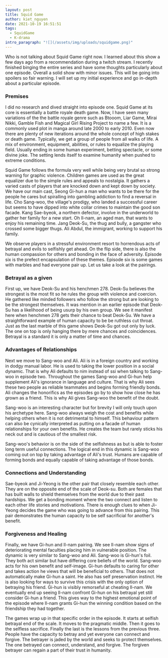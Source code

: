 ```yaml
---
layout: post
title: Squid Game
author: kiet_nguyen
date: 2021-10-19 16:51:51
tags:
  - SquidGame
  - K-drama
intro_paragraph: "![](/assets/img/uploads/squidgame.png)"
---
```

Who is not talking about Squid Game right now. I learned about this show a few days ago from a recommendation during a twitch stream. I recently finished binging the entire series and have some thoughts particularly about one episode. Overall a solid show with minor issues. This will be going into spoilers so fair warning. I will set up my initial experience and go in-depth about a particular episode. 

### Premises

I did no research and dived straight into episode one. Squid Game at its core is essentially a battle royale death game. Now, I have seen many variations of the the battle royale genre such as Btooom, Liar Game, Mirai Nikki, Gamble Fish and Magical Girl Rising Project to name a few. It is a commonly used plot in manga around late 2000 to early 2010. Even now there are plenty of new iterations around the whole concept of high stakes or death game. Typically, we get a group of people from all walks of life. A mix of environment, equipment, abilities, or rules to equalize the playing field. Usually ending in some human experiment, betting spectacle, or some divine joke. The setting lends itself to examine humanity when pushed to extreme conditions. 

Squid Game follows the formula very well while being very brutal so strong warning for graphic violence. Children games are used as the great equalizer due to the simple rules and appeals to nostalgia. It gathers a varied casts of players that are knocked down and kept down by society. We have our main cast, Seong Gi-hun a man who wants to be there for the people he cares but spiralling into gambling addiction to find a reversal in life. Cho Sang-woo, the village's prodigy, who landed a successful career but seems to have dipped into white collar crimes to maintain the good son facade. Kang Sae-byeok, a northern defector, involve in the underworld to gather her family for a new start. Oh Il-nam, an aged man, that wants to enjoy his remaining time. Jang Deok-Su, the thug and bully, a gangster who crossed some bigger thugs. Ali Abdul, the immigrant, working to support his family.  

We observe players in a stressful environment resort to horrendous acts of betrayal and evils to selfishly get ahead. On the flip side, there is also the human compassion for others and bonding in the face of adversity. Episode six is the prefect encapsulation of these themes. Episode six is some games with marbles and had everyone pair up. Let us take a look at the pairings. 

### **Betrayal as a given**

First up, we have Deok-Su and his henchmen 278. Deok-Su believes the strongest is the most fit so he rules the group with violence and coercion. He gathered like minded followers who follow the strong but are looking to be the strongest themselves. It was mention in an earlier episode that Deok-Su has a likelihood of being usurp by his own group. We see it manifest here when henchmen 278 gets their chance to beat Deok-Su. We have a straightforward example of human capacity to be be ruthless cut throat. Just as the last marble of this game shows Deok-Su got out only by luck. The one on top is only hanging there by mere chances and coincidences. Betrayal is a standard it is only a matter of time and chances.

### Advantages of Relationships

Next we move to Sang-woo and Ali. Ali is in a foreign country and working in dodgy manual labor. He is used to taking the lower position in a social dynamic. That is why Ali defaults to nim instead of ssi when talking to Sang-woo in episode two. Throughout the games Sang-woo and Gi-hun help supplement Ali's ignorance in language and culture. That is why Ali sees these two people as reliable teammates and begins forming friendly bonds. Ali changes the honorifics as the episodes go by to show how close he has grown as a friend. This is why Ali gives Sang-woo the benefit of the doubt. 

Sang-woo is an interesting character but for brevity I will only touch upon his archetype here. Sang-woo always weigh the cost and benefits while helping others when it is not detrimental to himself. This behaviour pattern can also be cynically interpreted as putting on a facade of human relationships for your own benefits. He creates the team but rarely sticks his neck out and is cautious of the smallest risk. 

Sang-woo's behavior is on the side of the selfishness as but is able to foster long term useful connections. The logical end in this dynamic is Sang-woo coming out on top by taking advantage of Ali's trust.  Humans are capable of forming bonds and equally capable of taking advantage of those bonds.

### Connections and Understanding

Sae-byeok and Ji-Yeong is the other pair that closely resemble each other. They are on the opposite end of the scale of Deok-su. Both are females that has built walls to shield themselves from the world due to their past hardships. We get a bonding moment where the two connect and listen to each other life stories and motivations. There is enough clues to when Ji-Yeong decides the game who was going to advance from this pairing.  This pair demonstrates the human capacity to be self sacrificial for another's benefit.

### Forgiveness and Healing

Finally, we have Gi-hun and Il-nam pairing. We see Il-nam show signs of deteriorating mental faculties placing him in vulnerable position. The dynamic is very similar to Sang-woo and Ali.  Sang-woo is Gi-hun's foil. They both act similar but have differing core beliefs of the world.  Sang-woo acts for his own benefit and self-image. Gi-hun defaults to caring for other and takes action he views that will be beneficial to others. That does not automatically make Gi-hun a saint. He also has self preservation instinct. He is also looking for ways to survive this crisis with the only option of betraying his friend. Gi-hun is visibly remorseful at cheating Il-nam. We eventually end up seeing Il-nam confront Gi-hun on his betrayal yet still consider Gi-hun a friend. This gives way to the highest emotional point of the episode where Il-nam grants Gi-hun the winning condition based on the friendship they had together.

The games wrap up in that specific order in the episode. It starts at selfish betrayal end of the scale. It moves to the pragmatic middle. Then it goes to the selfless sacrifice. Finally the last is the lessons from the previous three. People have the capacity to betray and yet everyone can connect and forgive. The betrayer is jaded by the world and seeks to protect themselves. The one betrayed can connect, understand, and forgive. The forgiven betrayer can regain a part of their trust in humanity.